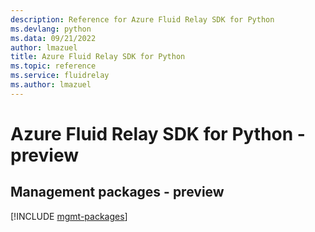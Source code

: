 ```yaml
---
description: Reference for Azure Fluid Relay SDK for Python
ms.devlang: python
ms.data: 09/21/2022
author: lmazuel
title: Azure Fluid Relay SDK for Python
ms.topic: reference
ms.service: fluidrelay
ms.author: lmazuel
---
```

# Azure Fluid Relay SDK for Python - preview

## Management packages - preview
[!INCLUDE [mgmt-packages](fluid-relay-mgmt-index.md)]